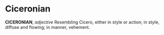 # Ciceronian

**CICERONIAN**, _adjective_ Resembling Cicero, either in style or action; in style, diffuse and flowing; in manner, vehement.